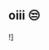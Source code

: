 ## oiii  😒

!][](https://media2.giphy.com/media/v1.Y2lkPTc5MGI3NjExbnV3enUxZnI1cDN2dmRuMzd5NXpjNzFteWtucG1pNjdobTZtMG9nYyZlcD12MV9pbnRlcm5hbF9naWZfYnlfaWQmY3Q9Zw/NSkY4qQeUfZEk/giphy.gif)
